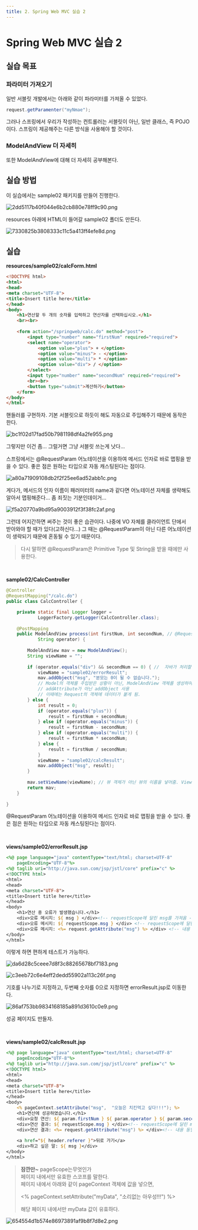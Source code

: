 ```yaml
---
title: 2. Spring Web MVC 실습 2
---
```


# Spring Web MVC 실습 2

## 실습 목표

### 파라미터 가져오기

일반 서블릿 개발에서는 아래와 같이 파라미터를 가져올 수 있었다.

```java
request.getParamenter("myNmae");
```

그러나 스프링에서 우리가 작성하는 컨트롤러는 서블릿이 아닌, 일반 클래스, 즉 POJO이다. 스프링이 제공해주는 다른 방식을 사용해야 할 것이다.

### ModelAndView 더 자세히

또한 ModelAndView에 대해 더 자세히 공부해본다.


## 실습 방법

이 실습에서는 sample02 패키지를 만들어 진행한다.

![2dd5117b40f044e6b2cb880e78ff9c90.png](Assets/2dd5117b40f044e6b2cb880e78ff9c90.png)

resources 아래에 HTML이 들어갈 sample02 폴더도 만든다.

![7330825b3808333c11c5a413ff4efe8d.png](Assets/7330825b3808333c11c5a413ff4efe8d.png)

## 실습

**resources/sample02/calcForm.html**

```html
<!DOCTYPE html>
<html>
<head>
<meta charset="UTF-8">
<title>Insert title here</title>
</head>
<body>
	<h1>연산할 두 개의 숫자를 입력하고 연산자를 선택하십시오.</h1>
	<br><br>
	
	<form action="/springweb/calc.do" method="post">
		<input type="number" name="firstNum" required="required">
		<select name="operator">
			<option value="plus"> + </option>
			<option value="minus"> - </option>
			<option value="multi"> * </option>
			<option value="div"> / </option>
		</select>
		<input type="number" name="secondNum" required="required">
		<br><br>
		<button type="submit">계산하기</button>
	</form>
</body>
</html>
```

핸들러를 구현하자. 기본 서블릿으로 하듯이 해도 자동으로 주입해주기 때문에 동작은 한다.

![bc1f02d17fad50b7981198df4a2fe955.png](Assets/bc1f02d17fad50b7981198df4a2fe955.png)

그렇지만 이건 좀… 그럴거면 그냥 서블릿 쓰는게 낫다...

스프링에서는 @RequestParam 어노테이션을 이용하여 메서드 인자로 바로 맵핑을 받을 수 있다. 좋은 점은 원하는 타입으로 자동 캐스팅된다는 점이다.

![a80a71909108db2f2f25ee6ad52abb1c.png](Assets/a80a71909108db2f2f25ee6ad52abb1c.png)

게다가, 메서드의 인자 이름이 패러미터의 name과 같다면 어노테이션 자체를 생략해도 알아서 맵핑해준다… 좀 죄짓는 기분인데이거…

![f5a20770a9bd95a9003912f3f38fc2af.png](Assets/f5a20770a9bd95a9003912f3f38fc2af.png)

그런데 어지간하면 써주는 것이 좋은 습관이다. 나중에 VO 자체를 클라이언트 단에서 받아와야 할 때가 있다(고하신다...) 그 때는 @RequestParam이 아닌 다른 어노테이션이 생략되기 때문에 혼동될 수 있기 때문이다.

> 다시 말하면 @RequestParam은 Primitive Type 및 String을 받을 때에만 사용한다.

&nbsp;

**sample02/CalcController**

```java
@Controller
@RequestMapping("/calc.do")
public class CalcController {

	private static final Logger logger = 
			LoggerFactory.getLogger(CalcController.class);
	
	@PostMapping
	public ModelAndView process(int firstNum, int secondNum, // @RequestParam 생략
			String operator) {
		
		ModelAndView mav = new ModelAndView();
		String viewName = "";
		
		if (operator.equals("div") && secondNum == 0) { //  자바가 처리할 수 없는 분모가 0인 나눗셈
			viewName = "sample02/errorResult";
			mav.addObject("msg", "분모는 0이 될 수 없습니다.");
			// Model의 객체를 주입받은 상황이 아닌, ModelAndView 객체를 생성하여 넣어주는 상황
			// addAttribute가 아닌 addObject 사용
			// 이때에는 Request의 객체에 데이터가 붙게 됨.
		} else {
			int result = 0;
			if (operator.equals("plus")) {
				result = firstNum + secondNum;
			} else if (operator.equals("minus")) {
				result = firstNum - secondNum;
			} else if (operator.equals("multi")) {
				result = firstNum * secondNum;
			} else {
				result = firstNum / secondNum;
			}
			viewName = "sample02/calcResult";
			mav.addObject("msg", result);
		}
		
		mav.setViewName(viewName); // 뷰 객체가 아닌 뷰의 이름을 넣어줌. View Resolver를 통해 파일을 찾아 뷰 객체 생성
		return mav;
	}
	
}
```

@RequestParam 어노테이션을 이용하여 메서드 인자로 바로 맵핑을 받을 수 있다. 좋은 점은 원하는 타입으로 자동 캐스팅된다는 점이다.

&nbsp;

**views/sample02/errorResult.jsp**

```jsp
<%@ page language="java" contentType="text/html; charset=UTF-8"
    pageEncoding="UTF-8"%>
<%@ taglib uri="http://java.sun.com/jsp/jstl/core" prefix="c" %>
<!DOCTYPE html>
<html>
<head>
<meta charset="UTF-8">
<title>Insert title here</title>
</head>
<body>
	<h1>연산 중 오류가 발생했습니다.</h1>
	<div>오류 메시지: ${ msg } </div><!-- requestScope에 달린 msg를 가져옴 -->
	<div>오류 메시지: ${ requestScope.msg } </div> <!-- requestScope에 달린 msg를 가져옴 -->
	<div>오류 메시지: <%= request.getAttribute("msg") %> </div> <!-- 내용 동일 -->
</body>
</html>
```

이렇게 하면 편하게 테스트가 가능하다.

![da6d28c5ceee7d8f3c88265678bf7183.png](Assets/da6d28c5ceee7d8f3c88265678bf7183.png)



![c3eeb72c6e4eff2dedd55902a113c26f.png](Assets/c3eeb72c6e4eff2dedd55902a113c26f.png)

기호를 나누기로 지정하고, 두번째 숫자를 0으로 지정하면 errorResult.jsp로 이동한다.

![86af753bb9834168185a891d3610c0e9.png](Assets/86af753bb9834168185a891d3610c0e9.png)

성공 페이지도 만들자.

&nbsp;

**views/sample02/calcResult.jsp**

```jsp
<%@ page language="java" contentType="text/html; charset=UTF-8"
    pageEncoding="UTF-8"%>
<%@ taglib uri="http://java.sun.com/jsp/jstl/core" prefix="c" %>
<!DOCTYPE html>
<html>
<head>
<meta charset="UTF-8">
<title>Insert title here</title>
</head>
<body>
	<% pageContext.setAttribute("msg",  "오늘은 치킨먹고 싶다!!!"); %>
	<h1>연산에 성공하였습니다.</h1>
	<div>요청 연산: ${ param.firstNum } ${ param.operator } ${ param.secondNum }</div>
	<div>연산 결과: ${ requestScope.msg } </div><!-- requestScope에 달린 msg를 가져옴 -->
	<div>연산 결과: <%= request.getAttribute("msg") %> </div><!-- 내용 동일 -->
	
	<a href="${ header.referer }">뒤로 가기</a>
	<div>하고 싶은 말: ${ msg }</div>
</body>
</html>
```

> **잠깐만~** pageScope는무엇인가  
> 페이지 내에서만 유효한 스코프를 말한다.  
> 페이지 내에서 아래와 같이 pageContext 객체에 값을 넣으면,  
>   
> <% pageContext.setAttribute("myData",  "소리없는 아우성!!!") %>
>  
> 해당 페이지 내에서만 myData 값이 유효하다.


![654554d1b574e86973891af9b8f7d8e2.png](Assets/654554d1b574e86973891af9b8f7d8e2.png)

